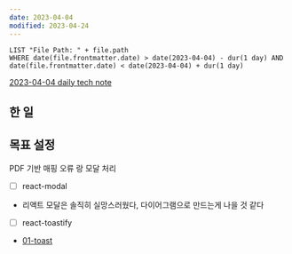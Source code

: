 ```yaml
---
date: 2023-04-04
modified: 2023-04-24
---
```


```dataview
LIST "File Path: " + file.path
WHERE date(file.frontmatter.date) > date(2023-04-04) - dur(1 day) AND date(file.frontmatter.date) < date(2023-04-04) + dur(1 day)
```

[2023-04-04 daily tech note](src/contents/topic/tech-review/T2023-04-04/T2023-04-04.md)

## 한 일

## 목표 설정

PDF 기반 매핑
오류 랑 모달 처리
- [ ] react-modal
- 리액트 모달은 솔직히 실망스러웠다, 다이어그램으로 만드는게 나을 것 같다
- [ ] react-toastify
- [01-toast](../../../front/react-toast/01-toast-args-jsx/01-toast.md)
